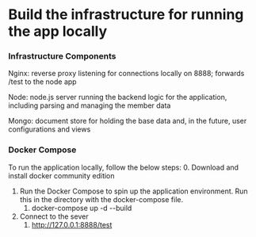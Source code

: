 # Build the infrastructure for running the app locally
### Infrastructure Components
Nginx: reverse proxy listening for connections locally on 8888; forwards /test to the node app

Node: node.js server running the backend logic for the application, including parsing and managing the member data

Mongo: document store for holding the base data and, in the future, user configurations and views

### Docker Compose
To run the application locally, follow the below steps:
0. Download and install docker community edition
1. Run the Docker Compose to spin up the application environment.  Run this in the directory with the docker-compose file.
	1. docker-compose up -d --build
2. Connect to the sever
	1. http://127.0.0.1:8888/test
